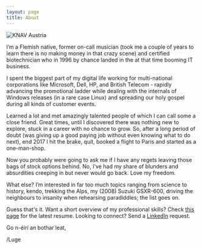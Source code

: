 ```yaml
---
layout: page
title: About
---
```


![KNAV Austria](/assets/C2ADV01.jpg)

I’m a Flemish native, former on-call musician (took me a couple of years to learn there is no making money in that crazy scene) and certified biotechnician who in 1996 by chance landed in the at that time booming IT business.

I spent the biggest part of my digital life working for multi-national corporations like Microsoft, Dell, HP, and British Telecom - rapidly advancing the promotional ladder while dealing with the internals of Windows releases (in a rare case Linux) and spreading our holy gospel during all kinds of customer events. 

Learned a lot and met amazingly talented people of which I can call some a close friend. Great times, until I discovered there was nothing new to explore, stuck in a career with no chance to grow. So, after a long period of doubt (was giving up a good paying job without even knowing what to do next), end 2017 I hit the brake, quit, booked a flight to Paris and started as a one-man-shop. 

Now you probably were going to ask me if I have any regets leaving those bags of stock options behind. No, I've had my share of blunders and absurdities creeping in but never would go back. Love my freedom.

What else? I’m interested in far too much topics ranging from science to history, kendo, trekking the Alps, my (2008) Suzuki GSXR-600, driving the neighbours to insanity when rehearsing paradiddles; the list goes on.

Guess that's it. Want a short overview of my professional skills? Check [this page](https://github.com/lgeurts/resume/blob/master/YAAC%20Resume%20Luc%20Geurts%20(US).pdf) for the latest resume. Looking to connect? Send a [LinkedIn](https://www.linkedin.com/in/lucgeurts) request.

Go n-éirí an bothar leat,

/Luge
